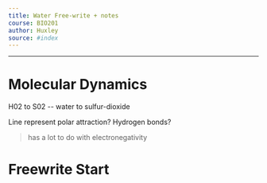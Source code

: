 ```yaml
---
title: Water Free-write + notes
course: BIO201
author: Huxley
source: #index
---
```


---


# Molecular Dynamics 

H02 to S02 --  water to sulfur-dioxide 

Line represent polar attraction? Hydrogen bonds? 

> has a lot to do with electronegativity



# Freewrite Start 










